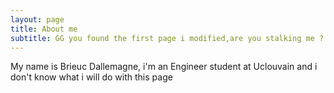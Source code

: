 ```yaml
---
layout: page
title: About me
subtitle: GG you found the first page i modified,are you stalking me ?
---
```


My name is Brieuc Dallemagne, i'm an Engineer student at Uclouvain and i don't know what i will do with this page
